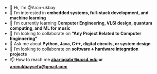 - 👋 Hi, I’m @Aron-ukbay
- 👀 I’m interested in **embedded systems, full-stack development, and machine learning**
- 🌱 I’m currently learning **Computer Engineering, VLSI design, quantum computing, and ML for music**
- 💞️ I’m looking to collaborate on **“Any Project Related to Computer Enginnering”**
- 💬 Ask me about **Python, Java, C++, digital circuits, or system design**
- 💞️ I’m looking to collaborate on **software + hardware integration projects**
- 📫 How to reach me **abariagabr@ucsd.edu or aronukbaysefu@gmail.com**

<!---
Aron-ukbay/Aron-ukbay is a ✨ special ✨ repository because its `README.md` (this file) appears on your GitHub profile.
You can click the Preview link to take a look at your changes.
--->
